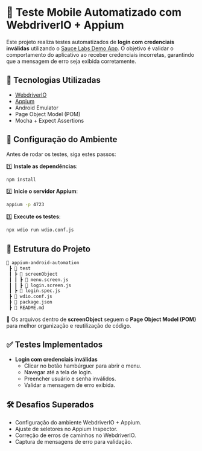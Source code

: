 # 📱 Teste Mobile Automatizado com WebdriverIO + Appium

Este projeto realiza testes automatizados de **login com credenciais inválidas** utilizando o [Sauce Labs Demo App](https://github.com/saucelabs/my-demo-app-rn). O objetivo é validar o comportamento do aplicativo ao receber credenciais incorretas, garantindo que a mensagem de erro seja exibida corretamente.

## 🚀 Tecnologias Utilizadas
- [WebdriverIO](https://webdriver.io/)  
- [Appium](https://appium.io/)  
- Android Emulator  
- Page Object Model (POM)  
- Mocha + Expect Assertions  

## 🔧 Configuração do Ambiente
Antes de rodar os testes, siga estes passos:

1️⃣ **Instale as dependências**:
```bash
npm install
```

2️⃣ **Inicie o servidor Appium**:
```bash
appium -p 4723
```

3️⃣ **Execute os testes**:
```bash
npx wdio run wdio.conf.js
```

## 📜 Estrutura do Projeto
```bash
📂 appium-android-automation
 ┣ 📂 test
 ┃ ┣ 📂 screenObject
 ┃ ┃ ┣ 📜 menu.screen.js
 ┃ ┃ ┣ 📜 login.screen.js
 ┃ ┣ 📜 login.spec.js
 ┣ 📜 wdio.conf.js
 ┣ 📜 package.json
 ┣ 📜 README.md
```
🔹 Os arquivos dentro de **screenObject** seguem o **Page Object Model (POM)** para melhor organização e reutilização de código.

## ✅ Testes Implementados
- **Login com credenciais inválidas**
  - Clicar no botão hambúrguer para abrir o menu.
  - Navegar até a tela de login.
  - Preencher usuário e senha inválidos.
  - Validar a mensagem de erro exibida.

## 🛠️ Desafios Superados
- Configuração do ambiente WebdriverIO + Appium.
- Ajuste de seletores no Appium Inspector.
- Correção de erros de caminhos no WebdriverIO.
- Captura de mensagens de erro para validação.
